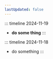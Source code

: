 ```yaml
---
lastUpdated: false
---
```


::: timeline 2024-11-19

- **do some thing**
  :::

::: timeline 2024-11-18

- do something
  :::

<comment/>
